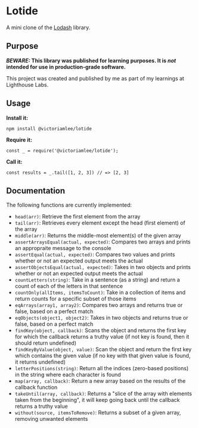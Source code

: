 # Lotide

A mini clone of the [Lodash](https://lodash.com) library.

## Purpose

**_BEWARE:_ This library was published for learning purposes. It is _not_ intended for use in production-grade software.**

This project was created and published by me as part of my learnings at Lighthouse Labs. 

## Usage

**Install it:**

`npm install @victoriamlee/lotide`

**Require it:**

`const _ = require('@victoriamlee/lotide');`

**Call it:**

`const results = _.tail([1, 2, 3]) // => [2, 3]`

## Documentation

The following functions are currently implemented:


* `head(arr)`: Retrieve the first element from the array
* `tail(arr)`: Retrieves every element except the head (first element) of the array
* `middle(arr)`: Returns the middle-most element(s) of the given array
* `assertArraysEqual(actual, expected)`: Compares two arrays and prints an appropraite message to the console
* `assertEqual(actual, expected)`: Compares two values and prints whether or not an expected output meets the actual
* `assertObjectsEqual(actual, expected)`: Takes in two objects and prints whether or not an expected output meets the actual
* `countLetters(string)`: Take in a sentence (as a string) and return a count of each of the letters in that sentence
* `countOnly(allItems, itemsToCount)`: Take in a collection of items and return counts for a specific subset of those items
* `eqArrays(array1, array2)`: Compares two arrays and returns true or false, based on a perfect match
* `eqObjects(object1, object2)`: Takes in two objects and returns true or false, based on a perfect match
* `findKey(object, callback)`: Scans the object and returns the first key for which the callback returns a truthy value (if not key is found, then it should return undefined)
* `findKeyByValue(object, value)`: Scan the object and return the first key which contains the given value (if no key with that given value is found, it returns undefined)
* `letterPositions(string)`: Return all the indices (zero-based positions) in the string where each character is found
* `map(array, callback)`: Return a new array based on the results of the callback function
* `takeUntil(array, callback)`: Returns a "slice of the array with elements taken from the beginning", it will keep going back until the callback returns a truthy value
* `without(source, itemsToRemove)`: Returns a subset of a given array, removing unwanted elements
